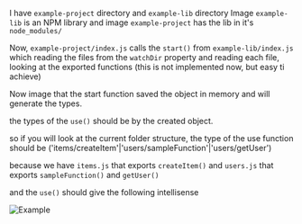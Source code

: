 I have `example-project` directory and `example-lib` directory
Image `example-lib` is an NPM library and image `example-project` has the lib in it's `node_modules/`

Now, `example-project/index.js` calls the `start()` from `example-lib/index.js` which reading the files from the `watchDir` property and reading each file, looking at the exported functions (this is not implemented now, but easy ti achieve)

Now image that the start function saved the object in memory and will generate the types.

the types of the `use()` should be by the created object.

so if you will look at the current folder structure, the type of the use function should be ('items/createItem'|'users/sampleFunction'|'users/getUser')

because we have `items.js` that exports `createItem()` and `users.js` that exports `sampleFunction()` and `getUser()`

and the `use()` should give the following intellisense

![Example](https://i.postimg.cc/MTMWJXyb/image.png)
